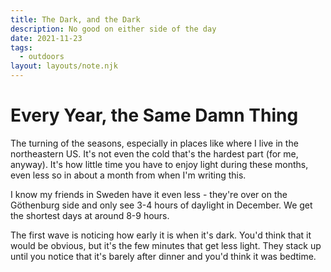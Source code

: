 ```yaml
---
title: The Dark, and the Dark
description: No good on either side of the day
date: 2021-11-23
tags:
  - outdoors
layout: layouts/note.njk
---
```


# Every Year, the Same Damn Thing

The turning of the seasons, especially in places like where I live in the northeastern US. It's not even the cold that's the hardest part (for me, anyway). It's how little time you have to enjoy light during these months, even less so in about a month from when I'm writing this.

I know my friends in Sweden have it even less - they're over on the Göthenburg side and only see 3-4 hours of daylight in December. We get the shortest days at around 8-9 hours.

The first wave is noticing how early it is when it's dark. You'd think that it would be obvious, but it's the few minutes that get less light. They stack up until you notice that it's barely after dinner and you'd think it was bedtime.
